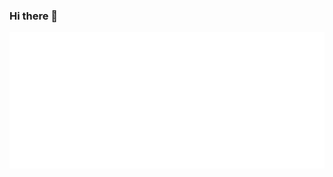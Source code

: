 ### Hi there 👋

<img src="https://github.com/azizuldz/azizuldz/blob/main/azizuldz.svg" alt="Hey I'm AzizulDz, a.k.a. kalashnikov"/>
